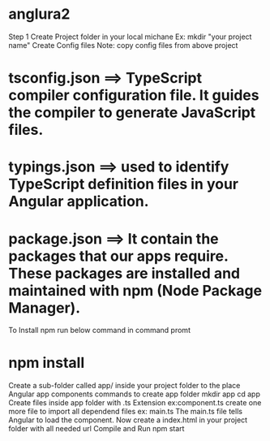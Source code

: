 # anglura2
Step 1
Create Project folder in your local michane 
Ex: mkdir "your project name"
Create Config files
Note: copy config files from above project
# tsconfig.json  ==> TypeScript compiler configuration file. It guides the compiler to generate JavaScript files.
# typings.json  ==>  used to identify TypeScript definition files in your Angular application.
# package.json ==> It contain the packages that our apps require. These packages are installed and maintained with npm (Node Package Manager).
 To Install npm run below command in command promt
  # npm install
 Create a sub-folder called app/ inside your project folder to the place Angular app components
 commands to create app folder
   mkdir app
    cd app
 Create files inside app folder with .ts Extension
  ex:component.ts
 create one more file to import all dependend files
  ex: main.ts
  The main.ts file tells Angular to load the component.
  Now create a index.html in your project folder with all needed url
   Compile and Run
   npm start
